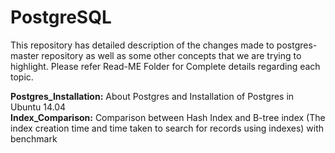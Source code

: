 PostgreSQL
==========

This repository has detailed description of the changes made to postgres-master repository as well as some other concepts that we are trying to highlight. Please refer Read-ME Folder for Complete details regarding each topic.

<b>Postgres_Installation:</b> About Postgres and Installation of Postgres in Ubuntu 14.04<br>
<b>Index_Comparison:</b>      Comparison between Hash Index and B-tree index (The index creation time and time taken to search for                               records using indexes) with benchmark
